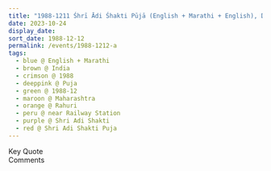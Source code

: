 ```yaml
---
title: "1988-1211 Śhrī Ādi Śhakti Pūjā (English + Marathi + English), Detachment, House of Madhukar Bhikājī Dhumāḷ, near Railway Station, Rāhurī, Maharashtra, India"
date: 2023-10-24
display_date: 
sort_date: 1988-12-12
permalink: /events/1988-1212-a
tags:
  - blue @ English + Marathi
  - brown @ India
  - crimson @ 1988
  - deeppink @ Puja
  - green @ 1988-12
  - maroon @ Maharashtra
  - orange @ Rahuri
  - peru @ near Railway Station
  - purple @ Shri Adi Shakti
  - red @ Shri Adi Shakti Puja
---
```


<wave-list>
  <list-title color="green" width="75">Key Quote</list-title>
  <list-item color="BlanchedAlmond"  width="200"></list-item>
  <list-item color="Lavender"></list-item>
  <list-item color="BlanchedAlmond"></list-item>
</wave-list>

<br>

<wave-list>
  <list-title color="green" width="75">Comments</list-title>
  <list-item color="BlanchedAlmond"  width="200"></list-item>
  <list-item color="Lavender"></list-item>
  <list-item color="BlanchedAlmond"></list-item>
</wave-list>